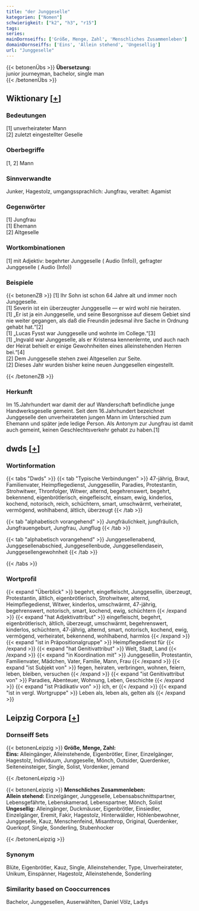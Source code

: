 ```yaml
---
title: "der Junggeselle"
kategorien: ["Nomen"]
schwierigkeit: ["k2", "h3", "r15"]
tags:
series:
mainDornseiffs: ['Größe, Menge, Zahl', 'Menschliches Zusammenleben']
domainDornseiffs: ['Eins', 'Allein stehend', 'Ungesellig']
url: "Junggeselle"
---
```


{{< betonenÜbs >}}
**Übersetzung:**  
junior journeyman, bachelor, single  man  
{{< /betonenÜbs >}}

## Wiktionary [[+](https://de.wiktionary.org/wiki/Junggeselle)]

### Bedeutungen
[1] unverheirateter Mann  
[2] zuletzt eingestellter Geselle  

### Oberbegriffe
[1, 2] Mann  

### Sinnverwandte
Junker, Hagestolz, umgangssprachlich: Jungfrau, veraltet: Agamist  

### Gegenwörter
[1] Jungfrau  
[1] Ehemann  
[2] Altgeselle  

### Wortkombinationen
[1] mit Adjektiv: begehrter Junggeselle ( Audio (Info)), gefragter Junggeselle ( Audio (Info))  

### Beispiele
{{< betonenZB >}}
[1] Ihr Sohn ist schon 64 Jahre alt und immer noch Junggeselle.  
[1] Severin ist ein überzeugter Junggeselle — er wird wohl nie heiraten.  
[1] „Er ist ja ein Junggeselle, und seine Besorgnisse auf diesem Gebiet sind nie weiter gegangen, als daß die Freundin jedesmal ihre Sache in Ordnung gehabt hat.“[2]  
[1] „Lucas Fysst war Junggeselle und wohnte im College.“[3]  
[1] „Ingvald war Junggeselle, als er Kristensa kennenlernte, und auch nach der Heirat behielt er einige Gewohnheiten eines alleinstehenden Herren bei.“[4]  
[2] Dem Junggeselle stehen zwei Altgesellen zur Seite.  
[2] Dieses Jahr wurden bisher keine neuen Junggesellen eingestellt.  

{{< /betonenZB >}}
### Herkunft
Im 15.Jahrhundert war damit der auf Wanderschaft befindliche junge Handwerksgeselle gemeint. Seit dem 16.Jahrhundert bezeichnet Junggeselle den unverheirateten jungen Mann im Unterschied zum Ehemann und später jede ledige Person. Als Antonym zur Jungfrau ist damit auch gemeint, keinen Geschlechtsverkehr gehabt zu haben.[1]  



## dwds [[+](https://www.dwds.de/wb/Junggeselle)]

### Wortinformation
{{< tabs "Dwds" >}}
{{< tab "Typische Verbindungen" >}}
47-jährig, Braut, Familienvater, Heimpflegedienst, Junggesellin, Paradies, Protestantin, Strohwitwer, Thronfolger, Witwer, alternd, begehrenswert, begehrt, bekennend, eigenbrötlerisch, eingefleischt, einsam, ewig, kinderlos, kochend, notorisch, reich, schüchtern, smart, umschwärmt, verheiratet, vermögend, wohlhabend, ältlich, überzeugt
{{< /tab >}}

{{< tab "alphabetisch vorangehend" >}}
Jungfräulichkeit, jungfräulich, Jungfrauengeburt, Jungfrau, Jungflug
{{< /tab >}}

{{< tab "alphabetisch vorangehend" >}}
Junggesellenabend, Junggesellenabschied, Junggesellenbude, Junggesellendasein, Junggesellengewohnheit
{{< /tab >}}

{{< /tabs >}}

### Wortprofil
{{< expand "Überblick" >}} begehrt, eingefleischt, Junggesellin, überzeugt, Protestantin, ältlich, eigenbrötlerisch, Strohwitwer, alternd, Heimpflegedienst, Witwer, kinderlos, umschwärmt, 47-jährig, begehrenswert, notorisch, smart, kochend, ewig, schüchtern {{< /expand >}}
{{< expand "hat Adjektivattribut" >}} eingefleischt, begehrt, eigenbrötlerisch, ältlich, überzeugt, umschwärmt, begehrenswert, kinderlos, schüchtern, 47-jährig, alternd, smart, notorisch, kochend, ewig, vermögend, verheiratet, bekennend, wohlhabend, harmlos {{< /expand >}}
{{< expand "ist in Präpositionalgruppe" >}} Heimpflegedienst für {{< /expand >}}
{{< expand "hat Genitivattribut" >}} Welt, Stadt, Land {{< /expand >}}
{{< expand "in Koordination mit" >}} Junggesellin, Protestantin, Familienvater, Mädchen, Vater, Familie, Mann, Frau {{< /expand >}}
{{< expand "ist Subjekt von" >}} fegen, heiraten, verbringen, wohnen, feiern, leben, bleiben, versuchen {{< /expand >}}
{{< expand "ist Genitivattribut von" >}} Paradies, Abenteuer, Wohnung, Leben, Geschichte {{< /expand >}}
{{< expand "ist Prädikativ von" >}} ich, er {{< /expand >}}
{{< expand "ist in vergl. Wortgruppe" >}} Leben als, leben als, gelten als {{< /expand >}}

## Leipzig Corpora [[+](https://corpora.uni-leipzig.de/en/res?word=Junggeselle&corpusId=deu_newscrawl-public_2018)]

### Dornseiff Sets
{{< betonenLeipzig >}}
**Größe, Menge, Zahl:**  
**Eins:** Alleingänger, Alleinstehende, Eigenbrötler, Einer, Einzelgänger, Hagestolz, Individuum, Junggeselle, Mönch, Outsider, Querdenker, Seiteneinsteiger, Single, Solist, Vordenker, jemand  

{{< /betonenLeipzig >}}


{{< betonenLeipzig >}}
**Menschliches Zusammenleben:**  
**Allein stehend:** Einzelgänger, Junggeselle, Lebensabschnittspartner, Lebensgefährte, Lebenskamerad, Lebenspartner, Mönch, Solist  
**Ungesellig:** Alleingänger, Duckmäuser, Eigenbrötler, Einsiedler, Einzelgänger, Eremit, Fakir, Hagestolz, Hinterwäldler, Höhlenbewohner, Junggeselle, Kauz, Menschenfeind, Misanthrop, Original, Querdenker, Querkopf, Single, Sonderling, Stubenhocker  

{{< /betonenLeipzig >}}

### Synonym
Blüte, Eigenbrötler, Kauz, Single, Alleinstehender, Type, Unverheirateter, Unikum, Einspänner, Hagestolz, Alleinstehende, Sonderling


### Similarity based on Cooccurrences
Bachelor, Junggesellen, Auserwählten, Daniel Völz, Ladys

